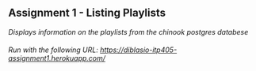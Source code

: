 ## Assignment 1 - Listing Playlists

*Displays information on the playlists from the chinook postgres databese*

###### Run with the following URL: https://diblasio-itp405-assignment1.herokuapp.com/ 
